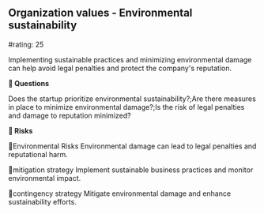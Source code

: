 

## Organization values - Environmental sustainability

#rating: 25


Implementing sustainable practices and minimizing environmental damage can help avoid legal penalties and protect the company's reputation.

**💭 Questions**

Does the startup prioritize environmental sustainability?;Are there measures in place to minimize environmental damage?;Is the risk of legal penalties and damage to reputation minimized?

**🚨 Risks**

🚨Environmental Risks
Environmental damage can lead to legal penalties and reputational harm.

🚨mitigation strategy
Implement sustainable business practices and monitor environmental impact.

🚨contingency strategy
Mitigate environmental damage and enhance sustainability efforts.





